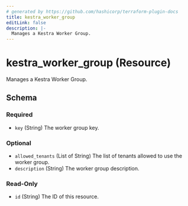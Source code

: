 ```yaml
---
# generated by https://github.com/hashicorp/terraform-plugin-docs
title: kestra_worker_group
editLink: false
description: |-
  Manages a Kestra Worker Group.
---
```


# kestra_worker_group (Resource)

Manages a Kestra Worker Group.



<!-- schema generated by tfplugindocs -->
## Schema

### Required

- `key` (String) The worker group key.

### Optional

- `allowed_tenants` (List of String) The list of tenants allowed to use the worker group.
- `description` (String) The worker group description.

### Read-Only

- `id` (String) The ID of this resource.
